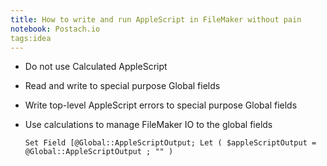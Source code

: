 ```yaml
---
title: How to write and run AppleScript in FileMaker without pain
notebook: Postach.io
tags:idea
---
```


 - Do not use Calculated AppleScript
 - Read and write to special purpose Global fields
 - Write top-level AppleScript errors to special purpose Global fields
 - Use calculations to manage FileMaker IO to the global fields
 
    ```FileMaker
    Set Field [@Global::AppleScriptOutput; Let ( $appleScriptOutput = @Global::AppleScriptOutput ; "" )
    ```
